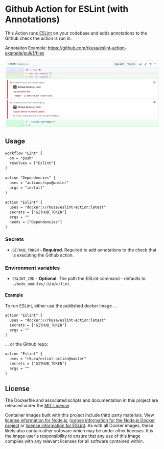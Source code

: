 # Github Action for ESLint (with Annotations)

This Action runs [ESLint](https://github.com/eslint/eslint) on your codebase and adds annotations to the Github check the action is run in.

Annotaiton Example: https://github.com/rkusa/eslint-action-example/pull/1/files

![Annotation Example](screenshot.png)

## Usage

```hcl
workflow "Lint" {
  on = "push"
  resolves = ["Eslint"]
}

action "Dependencies" {
  uses = "actions/npm@master"
  args = "install"
}

action "Eslint" {
  uses = "docker://rkusa/eslint-action:latest"
  secrets = ["GITHUB_TOKEN"]
  args = ""
  needs = ["Dependencies"]
}
```

### Secrets

* `GITHUB_TOKEN` - **Required**. Required to add annotations to the check that is executing the Github action.

### Environment variables

* `ESLINT_CMD` - **Optional**. The path the ESLint command - defaults to `./node_modules/.bin/eslint`.

#### Example

To run ESLint, either use the published docker image ...

```hcl
action "Eslint" {
  uses = "docker://rkusa/eslint-action:latest"
  secrets = ["GITHUB_TOKEN"]
  args = ""
}
```

... or the Github repo:

```hcl
action "Eslint" {
  uses = "rkusa/eslint-action@master"
  secrets = ["GITHUB_TOKEN"]
  args = ""
}
```

## License

The Dockerfile and associated scripts and documentation in this project are released under the [MIT License](LICENSE).

Container images built with this project include third party materials. View [license information for Node.js](https://github.com/nodejs/node/blob/master/LICENSE), [license information for the Node.js Docker project](https://github.com/nodejs/docker-node/blob/master/LICENSE) or [license information for ESLint](https://github.com/eslint/eslint/blob/master/LICENSE). As with all Docker images, these likely also contain other software which may be under other licenses. It is the image user's responsibility to ensure that any use of this image complies with any relevant licenses for all software contained within.